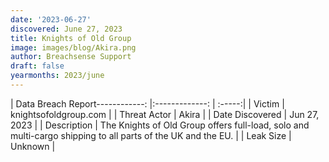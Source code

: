 ```yaml
---
date: '2023-06-27'
discovered: June 27, 2023
title: Knights of Old Group
image: images/blog/Akira.png
author: Breachsense Support
draft: false
yearmonths: 2023/june
---
```


| Data Breach Report------------:     |:-------------:    | :-----:|
| Victim      | knightsofoldgroup.com      | 
| Threat Actor      | Akira      | 
| Date Discovered      | Jun 27, 2023      | 
| Description      | The Knights of Old Group offers full-load, solo and multi-cargo shipping to all parts of the UK and the EU.      | 
| Leak Size      | Unknown      | 

